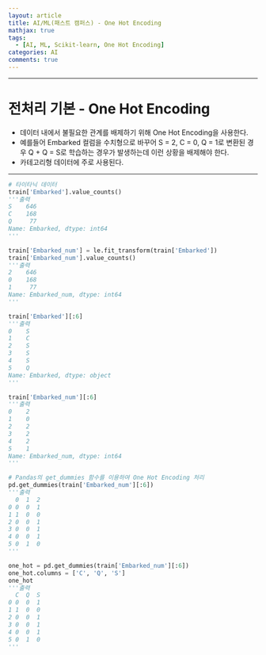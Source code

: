 ```yaml
---
layout: article
title: AI/ML(패스트 캠퍼스) - One Hot Encoding
mathjax: true
tags:
  - [AI, ML, Scikit-learn, One Hot Encoding]
categories: AI
comments: true
---
```


---
# 전처리 기본 - One Hot Encoding
- 데이터 내에서 불필요한 관계를 배제하기 위해 One Hot Encoding을 사용한다.
- 예를들어 Embarked 컬럼을 수치형으로 바꾸어 S = 2, C = 0, Q = 1로 변환된 경우 Q + Q = S로 학습하는 경우가 발생하는데 이런 상황을 배제해야 한다.
- 카테고리형 데이터에 주로 사용된다.
---


``` python
# 타이타닉 데이터
train['Embarked'].value_counts()
'''출력
S    646
C    168
Q     77
Name: Embarked, dtype: int64
'''

train['Embarked_num'] = le.fit_transform(train['Embarked'])
train['Embarked_num'].value_counts()
'''출력
2    646
0    168
1     77
Name: Embarked_num, dtype: int64
'''

train['Embarked'][:6]
'''출력
0    S
1    C
2    S
3    S
4    S
5    Q
Name: Embarked, dtype: object
'''

train['Embarked_num'][:6]
'''출력
0    2
1    0
2    2
3    2
4    2
5    1
Name: Embarked_num, dtype: int64
'''

# Pandas의 get_dummies 함수를 이용하여 One Hot Encoding 처리
pd.get_dummies(train['Embarked_num'][:6])
'''출력
  0  1  2
0 0  0  1
1 1  0  0
2 0  0  1
3 0  0  1
4 0  0  1
5 0  1  0
'''

one_hot = pd.get_dummies(train['Embarked_num'][:6])
one_hot.columns = ['C', 'Q', 'S']
one_hot
'''출력
  C  Q  S
0 0  0  1
1 1  0  0
2 0  0  1
3 0  0  1
4 0  0  1
5 0  1  0
'''
```
